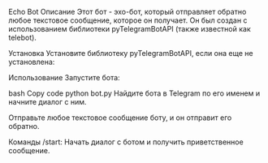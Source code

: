 Echo Bot
Описание
Этот бот - эхо-бот, который отправляет обратно любое текстовое сообщение, которое он получает. Он был создан с использованием библиотеки pyTelegramBotAPI (также известной как telebot).

Установка
Установите библиотеку pyTelegramBotAPI, если она еще не установлена:

Использование
Запустите бота:

bash
Copy code
python bot.py
Найдите бота в Telegram по его именем и начните диалог с ним.

Отправьте любое текстовое сообщение боту, и он отправит его обратно.

Команды
/start: Начать диалог с ботом и получить приветственное сообщение.